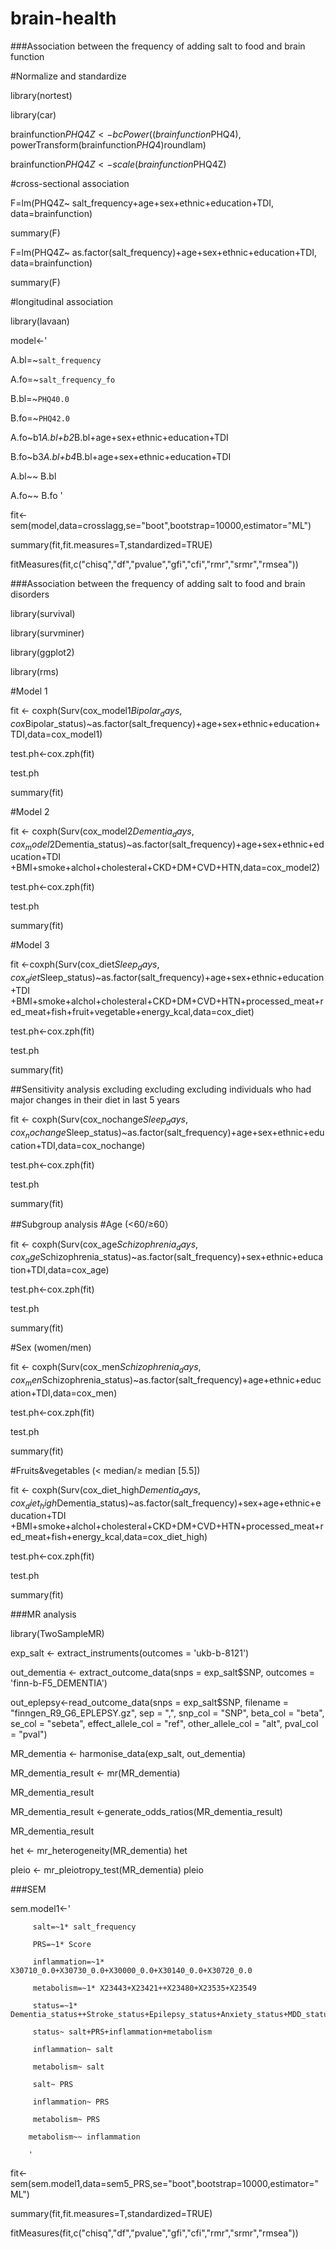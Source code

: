 # brain-health
###Association between the frequency of adding salt to food and brain function

#Normalize and standardize

library(nortest) 

library(car)

brainfunction$PHQ4Z<-bcPower((brainfunction$PHQ4), powerTransform(brainfunction$PHQ4)$roundlam)

brainfunction$PHQ4Z<-scale(brainfunction$PHQ4Z)

#cross-sectional association

F=lm(PHQ4Z~ salt_frequency+age+sex+ethnic+education+TDI, data=brainfunction)

summary(F)

F=lm(PHQ4Z~ as.factor(salt_frequency)+age+sex+ethnic+education+TDI, data=brainfunction)

summary(F)

#longitudinal association 

library(lavaan)


model<-'

A.bl=~`salt_frequency`

A.fo=~`salt_frequency_fo`

B.bl=~`PHQ40.0`

B.fo=~`PHQ42.0`

A.fo~b1*A.bl+b2*B.bl+age+sex+ethnic+education+TDI

B.fo~b3*A.bl+b4*B.bl+age+sex+ethnic+education+TDI

A.bl~~ B.bl

A.fo~~ B.fo
'

fit<-sem(model,data=crosslagg,se="boot",bootstrap=10000,estimator="ML")

summary(fit,fit.measures=T,standardized=TRUE)

fitMeasures(fit,c("chisq","df","pvalue","gfi","cfi","rmr","srmr","rmsea"))

###Association between the frequency of adding salt to food and brain disorders

library(survival)

library(survminer)

library(ggplot2)

library(rms)

#Model 1

fit <- coxph(Surv(cox_model1$Bipolar_days,cox$Bipolar_status)~as.factor(salt_frequency)+age+sex+ethnic+education+TDI,data=cox_model1)

test.ph<-cox.zph(fit)

test.ph

summary(fit)

#Model 2

fit <- coxph(Surv(cox_model2$Dementia_days,cox_model2$Dementia_status)~as.factor(salt_frequency)+age+sex+ethnic+education+TDI
                  +BMI+smoke+alchol+cholesteral+CKD+DM+CVD+HTN,data=cox_model2)
                  
test.ph<-cox.zph(fit)

test.ph

summary(fit)

#Model 3 

fit <-coxph(Surv(cox_diet$Sleep_days,cox_diet$Sleep_status)~as.factor(salt_frequency)+age+sex+ethnic+education+TDI
                  +BMI+smoke+alchol+cholesteral+CKD+DM+CVD+HTN+processed_meat+red_meat+fish+fruit+vegetable+energy_kcal,data=cox_diet)
                  
test.ph<-cox.zph(fit)

test.ph

summary(fit)

##Sensitivity analysis excluding excluding excluding individuals who had major changes in their diet in last 5 years

fit <- coxph(Surv(cox_nochange$Sleep_days,cox_nochange$Sleep_status)~as.factor(salt_frequency)+age+sex+ethnic+education+TDI,data=cox_nochange)

test.ph<-cox.zph(fit)

test.ph

summary(fit)

##Subgroup analysis
#Age (<60/≥60）

fit <- coxph(Surv(cox_age$Schizophrenia_days,cox_age$Schizophrenia_status)~as.factor(salt_frequency)+sex+ethnic+education+TDI,data=cox_age)

test.ph<-cox.zph(fit)

test.ph

summary(fit)

#Sex (women/men)

fit <- coxph(Surv(cox_men$Schizophrenia_days,cox_men$Schizophrenia_status)~as.factor(salt_frequency)+age+ethnic+education+TDI,data=cox_men)

test.ph<-cox.zph(fit)

test.ph

summary(fit)

#Fruits&vegetables (< median/≥ median [5.5])

fit <- coxph(Surv(cox_diet_high$Dementia_days,cox_diet_high$Dementia_status)~as.factor(salt_frequency)+sex+age+ethnic+education+TDI
                  +BMI+smoke+alchol+cholesteral+CKD+DM+CVD+HTN+processed_meat+red_meat+fish+energy_kcal,data=cox_diet_high)
                  
test.ph<-cox.zph(fit)

test.ph

summary(fit)

###MR analysis

library(TwoSampleMR)

exp_salt <- extract_instruments(outcomes = 'ukb-b-8121')

out_dementia <- extract_outcome_data(snps = exp_salt$SNP, outcomes = 'finn-b-F5_DEMENTIA')

out_eplepsy<-read_outcome_data(snps = exp_salt$SNP, filename = "finngen_R9_G6_EPLEPSY.gz",
                             sep = ",", snp_col = "SNP",
                             beta_col = "beta", se_col = "sebeta",
                             effect_allele_col = "ref",
                             other_allele_col = "alt",
                             pval_col = "pval")
                             
MR_dementia <- harmonise_data(exp_salt, out_dementia)

MR_dementia_result <- mr(MR_dementia)

MR_dementia_result

MR_dementia_result <-generate_odds_ratios(MR_dementia_result)

MR_dementia_result

het <- mr_heterogeneity(MR_dementia)
het

pleio <- mr_pleiotropy_test(MR_dementia)
pleio



###SEM

sem.model1<-'

         salt=~1* salt_frequency
         
         PRS=~1* Score
         
         inflammation=~1* X30710_0.0+X30730_0.0+X30000_0.0+X30140_0.0+X30720_0.0

         metabolism=~1* X23443+X23421++X23480+X23535+X23549
         
         status=~1* Dementia_status++Stroke_status+Epilepsy_status+Anxiety_status+MDD_status+Sleep_status+Bipolar_status+Schizophrenia_status
         
         status~ salt+PRS+inflammation+metabolism
         
         inflammation~ salt
         
         metabolism~ salt
         
         salt~ PRS
         
         inflammation~ PRS

         metabolism~ PRS
         
        metabolism~~ inflammation
        
        '
fit<-sem(sem.model1,data=sem5_PRS,se="boot",bootstrap=10000,estimator="ML")

summary(fit,fit.measures=T,standardized=TRUE)

fitMeasures(fit,c("chisq","df","pvalue","gfi","cfi","rmr","srmr","rmsea"))



